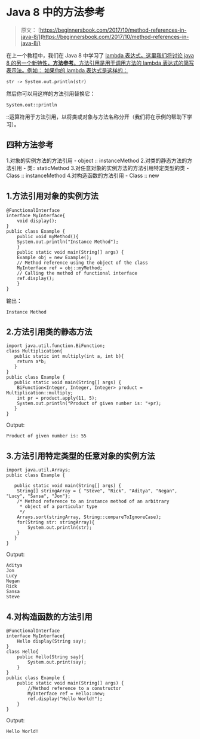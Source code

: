 # Java 8 中的方法参考

> 原文： [https://beginnersbook.com/2017/10/method-references-in-java-8/](https://beginnersbook.com/2017/10/method-references-in-java-8/)

在上一个教程中，我们在 Java 8 中学习了 [lambda 表达式。这里我们将讨论 java 8 的另一个新特性，**方法参考**。方法引用是用于调用方法的 lambda 表达式的简写表示法。例如：
如果你的 lambda 表达式是这样的：](https://beginnersbook.com/2017/10/java-lambda-expressions-tutorial-with-examples/)

```
str -> System.out.println(str)
```

然后你可以用这样的方法引用替换它：

```
System.out::println
```

::运算符用于方法引用，以将类或对象与方法名称分开（我们将在示例的帮助下学习）。

## 四种方法参考

1.对象的实例方法的方法引用 - object :: instanceMethod
2.对类的静态方法的方法引用 - 类:: staticMethod
3.对任意对象的实例方法的方法引用特定类型的类 - Class :: instanceMethod
4.对构造函数的方法引用 - Class :: new

## 1.方法引用对象的实例方法

```
@FunctionalInterface 
interface MyInterface{  
    void display();  
}  
public class Example {  
    public void myMethod(){  
	System.out.println("Instance Method");  
    }  
    public static void main(String[] args) {  
	Example obj = new Example();   
	// Method reference using the object of the class
	MyInterface ref = obj::myMethod;  
	// Calling the method of functional interface  
	ref.display();  
    }  
}
```

输出：

```
Instance Method
```

## 2.方法引用类的静态方法

```
import java.util.function.BiFunction;  
class Multiplication{  
   public static int multiply(int a, int b){  
	return a*b;  
   }  
}  
public class Example {  
   public static void main(String[] args) {  
	BiFunction<Integer, Integer, Integer> product = Multiplication::multiply;  
	int pr = product.apply(11, 5);  
	System.out.println("Product of given number is: "+pr);  
   }  
}
```

Output:

```
Product of given number is: 55
```

## 3.方法引用特定类型的任意对象的实例方法

```
import java.util.Arrays;
public class Example {  

   public static void main(String[] args) {  
	String[] stringArray = { "Steve", "Rick", "Aditya", "Negan", "Lucy", "Sansa", "Jon"};
	/* Method reference to an instance method of an arbitrary 
	 * object of a particular type
	 */
	Arrays.sort(stringArray, String::compareToIgnoreCase);
	for(String str: stringArray){
		System.out.println(str);
	}
   }  
}
```

Output:

```
Aditya
Jon
Lucy
Negan
Rick
Sansa
Steve
```

## 4.对构造函数的方法引用

```
@FunctionalInterface 
interface MyInterface{  
    Hello display(String say);  
}  
class Hello{  
    public Hello(String say){  
        System.out.print(say);  
    }  
}  
public class Example {  
    public static void main(String[] args) { 
    	//Method reference to a constructor
        MyInterface ref = Hello::new;  
        ref.display("Hello World!");  
    }  
}
```

Output:

```
Hello World!
```